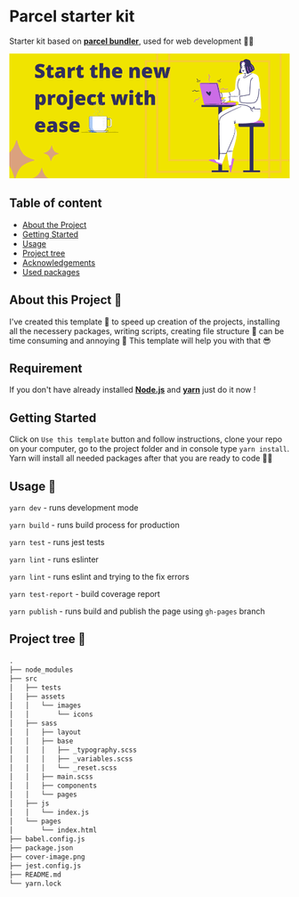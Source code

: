# Parcel starter kit
Starter kit based on **[parcel bundler](https://parceljs.org/)**, used for web development 👩‍💻

![Cover image.](./cover-image.png)

## Table of content
* [About the Project](#about-the-project)
* [Getting Started](#getting-started)
* [Usage](#usage)
* [Project tree](#project-tree)
* [Acknowledgements](#acknowledgements)
* [Used packages](#used-packages)

## About this Project 🧾
I've created this template 📓 to speed up creation of the projects, installing all the necessery packages, writing scripts, creating file structure 📂 can be time consuming and annoying 🤯 This template will help you with that 😎

## Requirement

If you don't have already installed **[Node.js](https://nodejs.org/en/)** and **[yarn](https://yarnpkg.com/)** just do it now !

## Getting Started

Click on `Use this template` button and follow instructions, clone your repo on your computer, go to the project folder and in console type `yarn install`. Yarn will install all needed packages after that you are ready to code 👨‍💻

## Usage 🔧

`yarn dev` - runs development mode

`yarn build` - runs build process for production

`yarn test` - runs jest tests

`yarn lint` - runs eslinter

`yarn lint` - runs eslint and trying to the fix errors

`yarn test-report` - build coverage report

`yarn publish` - runs build and publish the page using `gh-pages` branch

## Project tree 🌳
```
.
├── node_modules
├── src
│   ├── tests
│   ├── assets
│   │   └── images
│   │       └── icons
│   ├── sass
│   │   ├── layout
│   │   ├── base
│   │   │   ├── _typography.scss
│   │   │   ├── _variables.scss
│   │   │   └── _reset.scss
│   │   ├── main.scss
│   │   ├── components
│   │   └── pages
│   ├── js
│   │   └── index.js
│   └── pages
│       └── index.html
├── babel.config.js
├── package.json
├── cover-image.png
├── jest.config.js
├── README.md
└── yarn.lock
